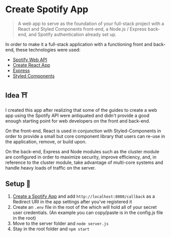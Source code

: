 # Create Spotify App

> A web app to serve as the foundation of your full-stack project with a React and Styled Components front-end, a Node.js / Express back-end, and Spotify authentication already set up.

In order to make it a full-stack application with a functioning front and back-end, these technologies were used:

- [Spotify Web API](https://developer.spotify.com/documentation/web-api/)
- [Create React App](https://github.com/facebook/create-react-app)
- [Express](https://expressjs.com/)
- [Styled Components](https://www.styled-components.com/)


## Idea ⛩

I created this app after realizing that some of the guides to create a web app using the Spotify API were antiquated and didn't provide a good enough starting point for web developers on the front and back-end.

On the front-end, React is used in conjunction with Styled-Components in order to provide a small but core component library that users can re-use in the application, remove, or build upon. 

On the back-end, Express and Node modules such as the cluster module are configured in order to maximize security, improve efficiency, and, in reference to the cluster module, take advantage of multi-core systems and handle heavy loads of traffic on the server.

## Setup 🥊

1. [Create a Spotify App](https://developer.spotify.com/dashboard/applications) and add `http://localhost:8080/callback` as a Redirect URI in the app settings after you've registered it
2. Create an `.env` file in the root of the which will hold all of your secret user credentials. (An example you can copy/paste is in the config.js file in the root)
3. Move to the server folder and `node server.js`
4. Stay in the root folder and `npm start`


